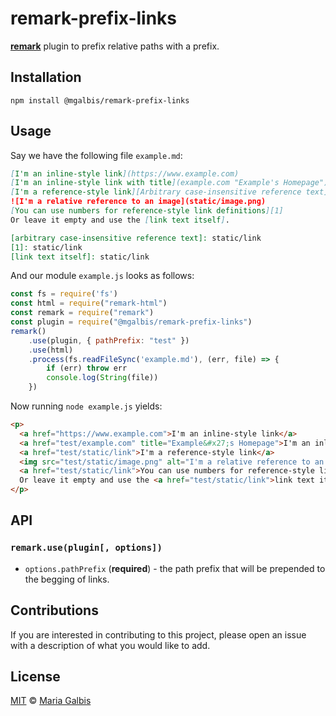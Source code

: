 


# remark-prefix-links

[**remark**](https://github.com/remarkjs/remark) plugin to prefix relative paths with a prefix.

## Installation

```
npm install @mgalbis/remark-prefix-links
```

## Usage

Say we have the following file `example.md`:

```markdown
[I'm an inline-style link](https://www.example.com)
[I'm an inline-style link with title](example.com "Example's Homepage")
[I'm a reference-style link][Arbitrary case-insensitive reference text]
![I'm a relative reference to an image](static/image.png)
[You can use numbers for reference-style link definitions][1]
Or leave it empty and use the [link text itself].

[arbitrary case-insensitive reference text]: static/link
[1]: static/link
[link text itself]: static/link
```

And our module `example.js` looks as follows:

```js
const fs = require('fs')
const html = require("remark-html")
const remark = require("remark")
const plugin = require("@mgalbis/remark-prefix-links")
remark()
    .use(plugin, { pathPrefix: "test" })
    .use(html)
    .process(fs.readFileSync('example.md'), (err, file) => {
        if (err) throw err
        console.log(String(file))
    })
```

Now running `node example.js` yields:

```html
<p>
  <a href="https://www.example.com">I'm an inline-style link</a>
  <a href="test/example.com" title="Example&#x27;s Homepage">I'm an inline-style link with title</a>
  <a href="test/static/link">I'm a reference-style link</a>
  <img src="test/static/image.png" alt="I'm a relative reference to an image">
  <a href="test/static/link">You can use numbers for reference-style link definitions</a>
  Or leave it empty and use the <a href="test/static/link">link text itself</a>.
</p>
```

## API
### `remark.use(plugin[, options])`
* `options.pathPrefix` (**required**) - the path prefix that will be prepended to the begging of links.


## Contributions
If you are interested in contributing to this project, please open an issue with a description of what you would like to add.

## License
[MIT](LICENSE) © [Maria Galbis](https://github.com/mgalbis)
